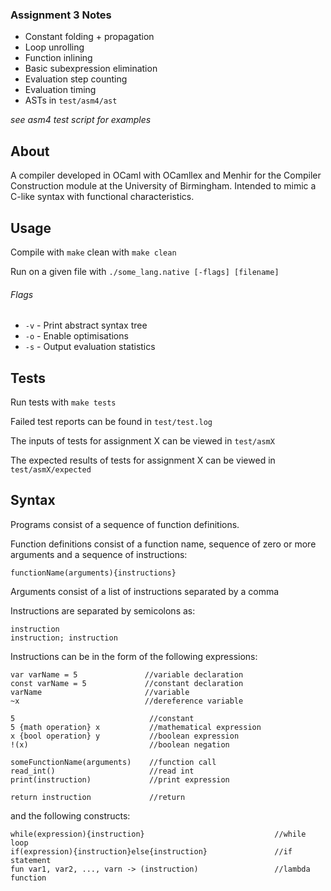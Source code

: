 ### Assignment 3 Notes
- Constant folding + propagation
- Loop unrolling
- Function inlining
- Basic subexpression elimination
- Evaluation step counting
- Evaluation timing
- ASTs in `test/asm4/ast`


*see asm4 test script for examples*

## About
A compiler developed in OCaml with OCamllex and Menhir for the Compiler Construction module at the University of Birmingham. Intended to mimic a C-like syntax with functional characteristics.

## Usage
Compile with `make` clean with `make clean`

Run on a given file with `./some_lang.native [-flags] [filename]`

###### Flags
- `-v` - Print abstract syntax tree
- `-o` - Enable optimisations
- `-s` - Output evaluation statistics

## Tests

Run tests with `make tests`

Failed test reports can be found in `test/test.log`

The inputs of tests for assignment X can be viewed in `test/asmX`

The expected results of tests for assignment X can be viewed in `test/asmX/expected`

## Syntax
Programs consist of a sequence of function definitions.

Function definitions consist of a function name, sequence of zero or more arguments and a sequence of instructions:
```
functionName(arguments){instructions}
```

Arguments consist of a list of instructions separated by a comma

Instructions are separated by semicolons as:

```
instruction
instruction; instruction
```

Instructions can be in the form of the following expressions:

```
var varName = 5               //variable declaration
const varName = 5             //constant declaration
varName                       //variable
~x                            //dereference variable

5                              //constant
5 {math operation} x           //mathematical expression
x {bool operation} y           //boolean expression
!(x)                           //boolean negation

someFunctionName(arguments)    //function call
read_int()                     //read int
print(instruction)             //print expression

return instruction             //return
```

and the following constructs:

```
while(expression){instruction}                             //while loop
if(expression){instruction}else{instruction}               //if statement
fun var1, var2, ..., varn -> (instruction)                 //lambda function
```
